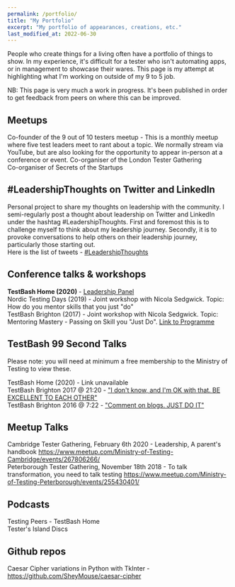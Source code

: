 ```yaml
---
permalink: /portfolio/
title: "My Portfolio"
excerpt: "My portfolio of appearances, creations, etc."
last_modified_at: 2022-06-30
---
```


People who create things for a living often have a portfolio of things to show. In my experience, it's difficult for a tester who isn't automating apps, or in management to showcase their wares. This page is my attempt at highlighting what I'm working on outside of my 9 to 5 job.

NB: This page is very much a work in progress. It's been published in order to get feedback from peers on where this can be improved.  

## Meetups

Co-founder of the 9 out of 10 testers meetup - This is a monthly meetup where five test leaders meet to rant about a topic. We normally stream via YouTube, but are also looking for the opportunity to appear in-person at a conference or event. 
Co-organiser of the London Tester Gathering  
Co-organiser of Secrets of the Startups  

## #LeadershipThoughts on Twitter and LinkedIn
Personal project to share my thoughts on leadership with the community. I semi-regularly post a thought about leadership on Twitter and LinkedIn under the hashtag #LeadershipThoughts. First and foremost this is to challenge myself to think about my leadership journey. Secondly, it is to provoke conversations to help others on their leadership journey, particularly those starting out.  
Here is the list of tweets - [#LeadershipThoughts](https://twitter.com/search?q=\(%23LeadershipThoughts\)%20\(from%3ASheyMouse\)&src=typed_query&f=live)

## Conference talks & workshops

<b>TestBash Home (2020)</b> - [Leadership Panel](https://www.ministryoftesting.com/dojo/series/testbash-home/lessons/testbash-panel-leadership)  
Nordic Testing Days (2019)  - Joint workshop with Nicola Sedgwick. Topic: How do you mentor skills that you just "do"  
TestBash Brighton (2017) - Joint workshop with Nicola Sedgwick. Topic: Mentoring Mastery - Passing on Skill you "Just Do". [Link to Programme](/assets/images/TestBashBrighton2017Schedule.png)

## TestBash 99 Second Talks

Please note: you will need at minimum a free membership to the Ministry of Testing to view these.

TestBash Home (2020) - Link unavailable  
TestBash Brighton 2017 @ 21:20 - ["I don't know, and I'm OK with that. BE EXCELLENT TO EACH OTHER"](https://www.ministryoftesting.com/dojo/series/99-second-talks-from-testbash/lessons/99-second-talks-testbash-brighton-2017)  
TestBash Brighton 2016 @ 7:22 - ["Comment on blogs. JUST DO IT"](https://www.ministryoftesting.com/dojo/series/99-second-talks-from-testbash/lessons/99-second-talks-testbash-brighton-2016)  

## Meetup Talks

Cambridge Tester Gathering, February 6th 2020 - Leadership, A parent's handbook https://www.meetup.com/Ministry-of-Testing-Cambridge/events/267806266/  
Peterborough Tester Gathering, November 18th 2018 - To talk transformation, you need to talk testing https://www.meetup.com/Ministry-of-Testing-Peterborough/events/255430401/  

## Podcasts


Testing Peers  -
TestBash Home  
Tester's Island Discs  

## Github repos

Caesar Cipher variations in Python with TkInter - https://github.com/SheyMouse/caesar-cipher  


